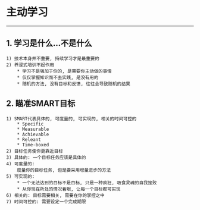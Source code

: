 # **主动学习**
***


## **1. 学习是什么...不是什么**
    1) 技术本身并不重要, 持续学习才是最重要的
    2) 养浸式培训不起作用
        * 学习不是强加于你的, 是需要你主动做的事情
        * 仅仅掌握知识而不去实践, 是没有用的
        * 随机的方法, 没有目标和反馈, 往往会导致随机的结果


## **2. 瞄准SMART目标**
    1) SMART代表具体的, 可度量的, 可实现的, 相关的时间可控的
        * Specific
        * Measurable
        * Achievable
        * Releant
        * Time-boxed
    2) 目标任务使你更靠近目标
    3) 具体的: 一个目标任务应该是具体的
    4) 可度量的: 
        度量你的目标任务, 但是要采用增量进步的方法
    5) 可实现的: 
        * 一个无法达到的目标不是目标, 只是一种疯狂, 吸食灵魂的自我挫败
        * 从你现在所处的情况着眼, 让每一个目标都可实现
    6) 相关的: 目标需要相关, 需要在你的掌控之中
    7) 时间可控的: 需要设定一个完成期限
